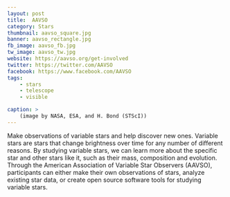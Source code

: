 ```yaml
---
layout: post
title:  AAVSO
category: Stars
thumbnail: aavso_square.jpg
banner: aavso_rectangle.jpg
fb_image: aavso_fb.jpg
tw_image: aavso_tw.jpg
website: https://aavso.org/get-involved
twitter: https://twitter.com/AAVSO
facebook: https://www.facebook.com/AAVSO
tags: 
    - stars
    - telescope
    - visible

caption: >
    (image by NASA, ESA, and H. Bond (STScI))
---
```

Make observations of variable stars and help discover new ones. Variable stars are stars that change brightness over time for any number of different reasons. By studying variable stars, we can learn more about the specific star and other stars like it, such as their mass, composition and evolution. Through the American Association of Variable Star Observers (AAVSO), participants can either make their own observations of stars, analyze existing star data, or create open source software tools for studying variable stars.